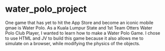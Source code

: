 # water_polo_project
One game that has yet to hit the App Store and become an iconic mobile gmae is Water Polo. As a Kuala Lumpur State and 1st Team Otters Water Polo Club Player, I wanted to learn how to make a Water Polo Game. I chose to use HTML and JV to build this game because it also allows me to simulate on a browser, while modifying the physics of the objects.
